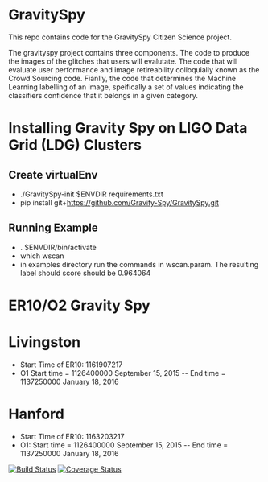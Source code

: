 # GravitySpy
This repo contains code for the GravitySpy Citizen Science project.

The gravityspy project contains three components. The code to produce the images of the glitches that users will evalutate. The code that will evaluate user performance and image retireability colloquially known as the Crowd Sourcing code. Fianlly, the code that determines the Machine Learning labelling of an image, speifically a set of values indicating the classifiers confidence that it belongs in a given category.

# Installing Gravity Spy on LIGO Data Grid (LDG) Clusters
## Create virtualEnv
* ./GravitySpy-init $ENVDIR requirements.txt
* pip install git+https://github.com/Gravity-Spy/GravitySpy.git

## Running Example
* . $ENVDIR/bin/activate
* which wscan
* in examples directory run the commands in wscan.param. The resulting label should score should be 0.964064

# ER10/O2 Gravity Spy

# Livingston
* Start Time of ER10: 1161907217
* O1 Start time = 1126400000 September 15, 2015 -- End time = 1137250000 January 18, 2016
# Hanford
* Start Time of ER10: 1163203217
* O1: Start time = 1126400000 September 15, 2015 -- End time = 1137250000 January 18, 2016


[![Build Status](https://travis-ci.org/Gravity-Spy/GravitySpy.svg?branch=master)](https://travis-ci.org/Gravity-Spy/GravitySpy)
[![Coverage Status](https://coveralls.io/repos/github/Gravity-Spy/GravitySpy/badge.svg?branch=master)](https://coveralls.io/github/Gravity-Spy/GravitySpy?branch=master)
